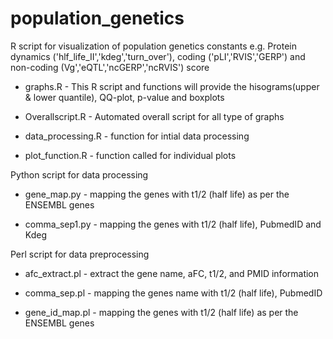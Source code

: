 # population_genetics

R script for visualization of population genetics constants e.g. Protein dynamics ('hlf_life_II','kdeg','turn_over'), coding ('pLI','RVIS','GERP') and non-coding (Vg','eQTL','ncGERP','ncRVIS') score

- graphs.R - This R script and functions will provide the hisograms(upper & lower quantile), QQ-plot, p-value and boxplots

- Overallscript.R - Automated overall script for all type of graphs

- data_processing.R - function for intial data processing

- plot_function.R - function called for individual plots

Python script for data processing

- gene_map.py - mapping the genes with t1/2 (half life) as per the ENSEMBL genes

- comma_sep1.py - mapping the genes with t1/2 (half life), PubmedID and Kdeg 


Perl script for data preprocessing

- afc_extract.pl - extract the gene name, aFC, t1/2, and PMID information

- comma_sep.pl -  mapping the genes name with t1/2 (half life), PubmedID

- gene_id_map.pl - mapping the genes with t1/2 (half life) as per the ENSEMBL genes
